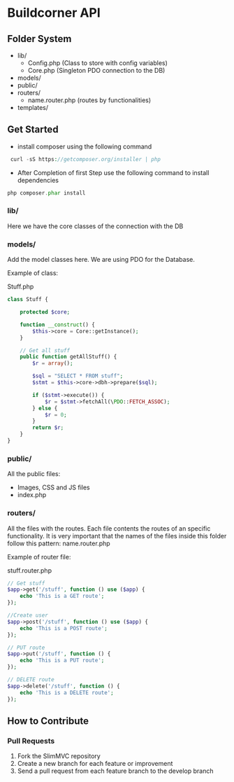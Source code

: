 Buildcorner API
=======


Folder System
---------------
* lib/
    * Config.php (Class to store with config variables)
    * Core.php (Singleton PDO connection to the DB)
* models/
* public/
* routers/
	* name.router.php (routes by functionalities)
* templates/

Get Started
--------------
* install composer using the following command
```php
 curl -sS https://getcomposer.org/installer | php
```
* After Completion of first Step use the following command to install dependencies
```php
php composer.phar install
```


### lib/

Here we have the core classes of the connection with the DB

### models/

Add the model classes here.
We are using PDO for the Database.

Example of class:

Stuff.php

```php
class Stuff {

    protected $core;

    function __construct() {
        $this->core = Core::getInstance();
    }

    // Get all stuff
    public function getAllStuff() {
        $r = array();

        $sql = "SELECT * FROM stuff";
        $stmt = $this->core->dbh->prepare($sql);

        if ($stmt->execute()) {
            $r = $stmt->fetchAll(\PDO::FETCH_ASSOC);
        } else {
            $r = 0;
        }
        return $r;
    }
}
```

### public/

All the public files:
* Images, CSS and JS files
* index.php

### routers/

All the files with the routes. Each file contents the routes of an specific functionality.
It is very important that the names of the files inside this folder follow this pattern: name.router.php

Example of router file:

stuff.router.php

```php
// Get stuff
$app->get('/stuff', function () use ($app) {
    echo 'This is a GET route';
});

//Create user
$app->post('/stuff', function () use ($app) {
    echo 'This is a POST route';
});

// PUT route
$app->put('/stuff', function () {
    echo 'This is a PUT route';
});

// DELETE route
$app->delete('/stuff', function () {
    echo 'This is a DELETE route';
});
```


How to Contribute
-----------------
### Pull Requests

1. Fork the SlimMVC repository
2. Create a new branch for each feature or improvement
3. Send a pull request from each feature branch to the develop branch
